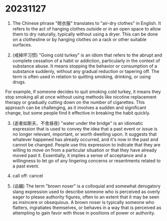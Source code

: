 # 20231127

1. The Chinese phrase "晾衣服" translates to "air-dry clothes" in English. It refers to the act of hanging clothes outside or in an open space to allow them to dry naturally, typically without using a dryer. This can be done on a clothesline or by hanging clothes on a rack or other suitable surfaces.

2. (戒掉坏习惯) "Going cold turkey" is an idiom that refers to the abrupt and complete cessation of a habit or addiction, particularly in the context of substance abuse. It means stopping the behavior or consumption of a substance suddenly, without any gradual reduction or tapering off. The term is often used in relation to quitting smoking, drinking, or using drugs.

For example, if someone decides to quit smoking cold turkey, it means they stop smoking all at once without using methods like nicotine replacement therapy or gradually cutting down on the number of cigarettes. This approach can be challenging, as it involves a sudden and significant change, but some people find it effective in breaking the habit quickly.

3. (逝者如斯夫、不舍昼夜) "water under the bridge" is an idiomatic expression that is used to convey the idea that a past event or issue is no longer relevant, important, or worth dwelling upon. It suggests that whatever happened has already occurred, and it's now in the past and cannot be changed. People use this expression to indicate that they are willing to move on from a particular situation or that they have already moved past it. Essentially, it implies a sense of acceptance and a willingness to let go of any lingering concerns or resentments related to a past event.

5. call off: cancel

6. (谄媚) The term "brown noser" is a colloquial and somewhat derogatory slang expression used to describe someone who is perceived as overly eager to please authority figures, often to an extent that it may be seen as insincere or obsequious. A brown noser is typically someone who flatters, ingratiates themselves, or behaves in a way that is perceived as attempting to gain favor with those in positions of power or authority.

